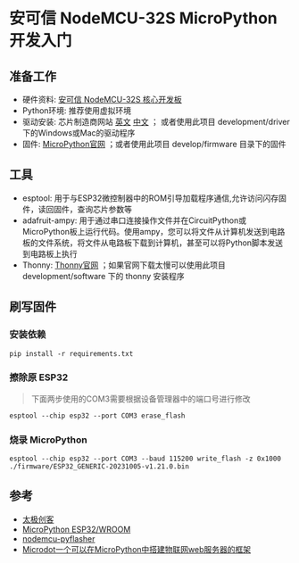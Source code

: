 # 安可信 NodeMCU-32S MicroPython 开发入门

## 准备工作

- 硬件资料: [安可信 NodeMCU-32S 核心开发板](https://docs.ai-thinker.com/esp32/boards/nodemcu_32s)
- Python环境: 推荐使用虚拟环境
- 驱动安装: 芯片制造商网站 [英文](https://www.silabs.com/developers/usb-to-uart-bridge-vcp-drivers?tab=overview) [中文](https://cn.silabs.com/developers/usb-to-uart-bridge-vcp-drivers) ； 或者使用此项目 development/driver 下的Windows或Mac的驱动程序
- 固件: [MicroPython官网](https://micropython.org/download/ESP32_GENERIC/) ；或者使用此项目 develop/firmware 目录下的固件

## 工具

- esptool: 用于与ESP32微控制器中的ROM引导加载程序通信,允许访问闪存固件，读回固件，查询芯片参数等
- adafruit-ampy: 用于通过串口连接操作文件并在CircuitPython或MicroPython板上运行代码。使用ampy，您可以将文件从计算机发送到电路板的文件系统，将文件从电路板下载到计算机，甚至可以将Python脚本发送到电路板上执行
- Thonny: [Thonny官网](https://thonny.org/) ；如果官网下载太慢可以使用此项目 development/software 下的 thonny 安装程序

## 刷写固件

### 安装依赖

```shell
pip install -r requirements.txt
```

### 擦除原 ESP32

> 下面两步使用的COM3需要根据设备管理器中的端口号进行修改

```shell
esptool --chip esp32 --port COM3 erase_flash
```

### 烧录 MicroPython

```shell
esptool --chip esp32 --port COM3 --baud 115200 write_flash -z 0x1000 ./firmware/ESP32_GENERIC-20231005-v1.21.0.bin
```

## 参考

- [太极创客](http://www.taichi-maker.com/homepage/download/)
- [MicroPython ESP32/WROOM](https://micropython.org/download/ESP32_GENERIC/)
- [nodemcu-pyflasher](https://gitcode.com/mirrors/marcelstoer/nodemcu-pyflasher/tree/master?init=initRepo)
- [Microdot一个可以在MicroPython中搭建物联网web服务器的框架](https://microdot.readthedocs.io/en/latest/index.html)